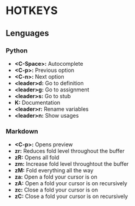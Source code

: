 # HOTKEYS

## Lenguages

### Python
- **\<C\-Space\>:**	Autocomplete
- **\<C\-p\>:**		Previous option
- **\<C\-n\>:**		Next option
- **\<leader\>d:**	Go to definition
- **\<leader\>g:**	Go to assignment
- **\<leader\>s:**	Go to stub
- **K:**			Documentation
- **\<leader\>r:**	Rename variables
- **\<leader\>n:**	Show usages

### Markdown
- **<C\-p>:**		Opens preview
- **zr:**			Reduces fold level throughout the buffer
- **zR:** 			Opens all fold
- **zm:** 			Increase fold level throughtout the buffer
- **zM:** 			Fold everything all the way
- **za:** 			Open a fold your cursor is on
- **zA:** 			Open a fold your cursor is on recursively
- **zc:** 			Close a fold your cursor is on
- **zC:** 			Close a fold your cursor is on recursively
